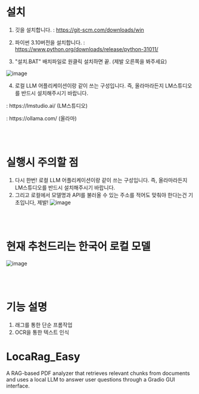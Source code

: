 # 설치
1. 깃을 설치합니다.
: https://git-scm.com/downloads/win

2. 파이썬 3.10버전을 설치합니다.
: https://www.python.org/downloads/release/python-31011/

3. "설치.BAT" 배치파일로 원클릭 설치하면 끝. (제발 오른쪽을 봐주세요)<p></p>

![image](https://github.com/user-attachments/assets/32b566a2-2947-430f-8dd2-6934e99953fd)

4. 로컬 LLM 어플리케이션이랑 같이 쓰는 구성입니다. 즉, 올라마라든지 LM스튜디오를 반드시 설치해주시기 바랍니다.
<p></p>
: https://lmstudio.ai/ (LM스튜디오)
<p></p>
: https://ollama.com/ (올라마)

<br><br>

# 실행시 주의할 점
1. 다시 한번! 
로컬 LLM 어플리케이션이랑 같이 쓰는 구성입니다. 즉, 올라마라든지 LM스튜디오를 반드시 설치해주시기 바랍니다.
2. 그리고 로컬에서 모델명과 API를 불러올 수 있는 주소를 적어도 맞춰야 한다는건 기초입니다, 제발!
![image](https://github.com/user-attachments/assets/0998506d-337e-4b3a-a1ae-fb2a5281dc4f)

<br><br>

# 현재 추천드리는 한국어 로컬 모델 
![image](https://github.com/user-attachments/assets/bdfa7e5a-caaa-4baa-86c7-8649a318d919)

<br><br>

# 기능 설명
1. 래그를 통한 단순 프롬작업
2. OCR을 통한 텍스트 인식

# LocaRag_Easy
A RAG-based PDF analyzer that retrieves relevant chunks from documents and uses a local LLM to answer user questions through a Gradio GUI interface.
